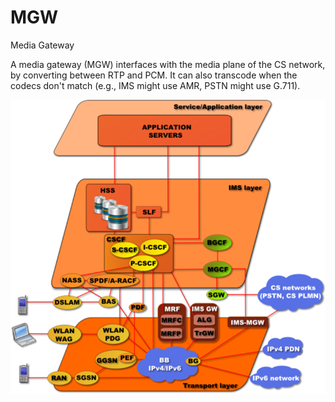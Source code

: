 # MGW


Media Gateway

A media gateway (MGW) interfaces with the media plane of the CS network,
by converting between RTP and PCM. It can also transcode when the codecs
don't match (e.g., IMS might use AMR, PSTN might use G.711).

![](./images/15302756.png)

